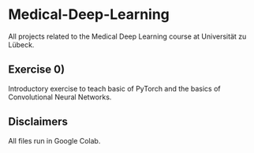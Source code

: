 # Medical-Deep-Learning

All projects related to the Medical Deep Learning course at Universität zu Lübeck.

## Exercise 0)

Introductory exercise to teach basic of PyTorch and the basics of Convolutional Neural Networks.


## Disclaimers

All files run in Google Colab. 
